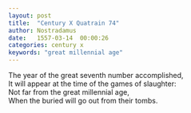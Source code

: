 ```yaml
---
layout: post
title:  "Century X Quatrain 74"
author: Nostradamus
date:   1557-03-14  00:00:26
categories: century x
keywords: "great millennial age"
---
```

The year of the great seventh number accomplished,  
It will appear at the time of the games of slaughter:  
Not far from the great millennial age,  
When the buried will go out from their tombs.
